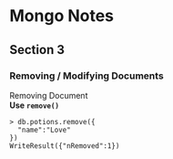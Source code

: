 # Mongo Notes

## Section 3
### Removing / Modifying Documents

Removing Document  
**Use `remove()`**
``` shell
> db.potions.remove({
  "name":"Love"
})
WriteResult({"nRemoved":1})
```
